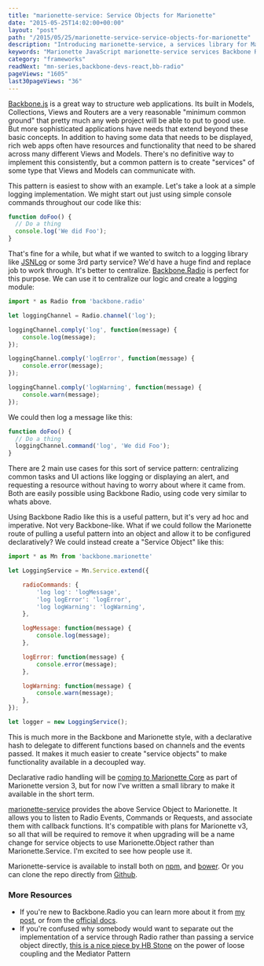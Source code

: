 ```yaml
---
title: "marionette-service: Service Objects for Marionette"
date: "2015-05-25T14:02:00+00:00"
layout: "post"
path: "/2015/05/25/marionette-service-service-objects-for-marionette"
description: "Introducing marionette-service, a services library for Marionette apps"
keywords: "Marionette JavaScript marionette-service services Backbone Radio"
category: "frameworks"
readNext: "mn-series,backbone-devs-react,bb-radio"
pageViews: "1605"
last30pageViews: "36"
---
```


[Backbone.js][backbone] is a great way to structure web applications.  Its built in Models, Collections, Views and Routers are a very reasonable "minimum common ground" that pretty much any web project will be able to put to good use.  But more sophisticated applications have needs that extend beyond these basic concepts.  In addition to having some data that needs to be displayed, rich web apps often have resources and functionality that need to be shared across many different Views and Models.  There's no definitive way to implement this consistently, but a common pattern is to create "services" of some type that Views and Models can communicate with.   

This pattern is easiest to show with an example.  Let's take a look at a simple logging implementation.  We might start out just using simple console commands throughout our code like this:

```javascript
function doFoo() {
  // Do a thing
  console.log('We did Foo');
}
```

That's fine for a while, but what if we wanted to switch to a logging library like [JSNLog][jsnlog] or some 3rd party service?  We'd have a huge find and replace job to work through.  It's better to centralize.  [Backbone.Radio][radiodocs] is perfect for this purpose.  We can use it to centralize our logic and create a logging module:

```javascript
import * as Radio from 'backbone.radio'

let loggingChannel = Radio.channel('log');

loggingChannel.comply('log', function(message) {
    console.log(message);
});

loggingChannel.comply('logError', function(message) {
    console.error(message);
});

loggingChannel.comply('logWarning', function(message) {
    console.warn(message);
});
```

We could then log a message like this:

```javascript
function doFoo() {
  // Do a thing
  loggingChannel.command('log', 'We did Foo');
}
```

There are 2 main use cases for this sort of service pattern: centralizing common tasks and UI actions like logging or displaying an alert, and requesting a resource without having to worry about where it came from.  Both are easily possible using Backbone Radio, using code very similar to whats above.

Using Backbone Radio like this is a useful pattern, but it's very ad hoc and imperative.  Not very Backbone-like.  What if we could follow the Marionette route of pulling a useful pattern into an object and allow it to be configured declaratively?  We could instead create a "Service Object" like this:

```javascript
import * as Mn from 'backbone.marionette'

let LoggingService = Mn.Service.extend({

    radioCommands: {
        'log log': 'logMessage',
        'log logError': 'logError',
        'log logWarning': 'logWarning',
    },

    logMessage: function(message) {
        console.log(message);
    },

    logError: function(message) {
        console.error(message);
    },

    logWarning: function(message) {
        console.warn(message);
    },
});

let logger = new LoggingService();
```

This is much more in the Backbone and Marionette style, with a declarative hash to delegate to different functions based on channels and the events passed.  It makes it much easier to create "service objects" to make functionality available in a decoupled way.

Declarative radio handling will be [coming to Marionette Core][mnradioevents] as part of Marionette version 3, but for now I've written a small library to make it available in the short term.  

[marionette-service][marionetteservice] provides the above Service Object to Marionette.  It allows you to listen to Radio Events, Commands or Requests, and associate them with callback functions.  It's compatible with plans for Marionette v3, so all that will be required to remove it when upgrading will be a name change for service objects to use Marionette.Object rather than Marionette.Service. I'm excited to see how people use it.

Marionette-service is available to install both on [npm][npm], and [bower][bower].  Or you can clone the repo directly from [Github][marionetteservice].


### More Resources

- If you're new to Backbone.Radio you can learn more about it from [my post][radioexplained], or from the [official docs][radiodocs].
- If you're confused why somebody would want to separate out the implementation of a service through Radio rather than passing a service object directly, [this is a nice piece by HB Stone][stone] on the power of loose coupling and the Mediator Pattern


[jsnlog]: http://js.jsnlog.com/
[marionetteservice]: https://github.com/benmccormick/marionette-service
[backbone]: http://backbonejs.org/
[mnradioevents]: https://github.com/marionettejs/backbone.marionette/pull/2431
[npm]: https://www.npmjs.com/package/marionette-service
[bower]: http://bower.io/search/?q=marionette%20service
[marionetteexplained]: http://benmccormick.org/marionette-explained/
[radioexplained]: http://benmccormick.org/2015/01/26/backbone-radio/
[radiodocs]: https://github.com/marionettejs/backbone.radio
[stone]: http://arguments.callee.info/2009/05/18/javascript-design-patterns--mediator/
